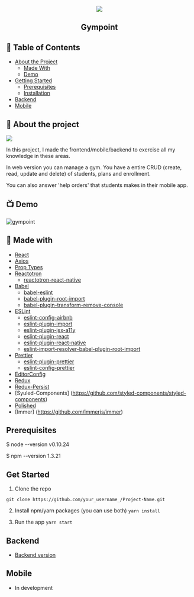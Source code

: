 <p align="center"  >
    <a href="https://github.com/Wenderson-P/gympoint-web">
        <img src="https://user-images.githubusercontent.com/52503774/72694019-225a1300-3b12-11ea-8285-0afaa3e9d409.png" />
      </a>
    <h2 align="center"  >Gympoint</h2>
</p>

## 📜 Table of Contents

* [About the Project](#-about-the-project)
  * [Made With](#-made-with)
  * [Demo](#-demo)
* [Getting Started](#getting-started)
  * [Prerequisites](#prerequisites)
  * [Installation](#installation)
* [Backend](#backend)
* [Mobile](#mobile)

## 🔎 About the project
<img src="https://user-images.githubusercontent.com/52503774/72694188-df4c6f80-3b12-11ea-8b3c-6047493f501b.png"/>

In this project, I made the frontend/mobile/backend to exercise all my knowledge in these areas.

In web version you can manage a gym. You have a entire CRUD (create, read, update and delete) of students, plans and enrollment.

You can also answer 'help orders' that students makes in their mobile app.

## 📺 Demo
![gympoint](https://user-images.githubusercontent.com/52503774/72628794-cfc00180-392d-11ea-8086-9fd332ef3bfc.gif)

## 🧰 Made with 

- [React](http://facebook.github.io/react-native/) 
- [Axios](https://github.com/axios/axios) 
- [Prop Types](https://github.com/facebook/prop-types) 
- [Reactotron](https://github.com/infinitered/reactotron) 
  - [reactotron-react-native](https://github.com/infinitered/reactotron/blob/master/docs/quick-start-react-native.md)
- [Babel](https://babeljs.io/)
  - [babel-eslint](https://github.com/babel/babel-eslint) 
  - [babel-plugin-root-import](https://github.com/entwicklerstube/babel-plugin-root-import) 
  - [babel-plugin-transform-remove-console](https://github.com/babel/minify/tree/master/packages/babel-plugin-transform-remove-console) 
- [ESLint](https://eslint.org/) 
  - [eslint-config-airbnb](https://github.com/airbnb/javascript/tree/master/packages/eslint-config-airbnb)
  - [eslint-plugin-import](https://github.com/benmosher/eslint-plugin-import) 
  - [eslint-plugin-jsx-a11y](https://github.com/evcohen/eslint-plugin-jsx-a11y) 
  - [eslint-plugin-react](https://github.com/yannickcr/eslint-plugin-react)
  - [eslint-plugin-react-native](https://github.com/Intellicode/eslint-plugin-react-native)
  - [eslint-import-resolver-babel-plugin-root-import](https://github.com/olalonde/eslint-import-resolver-babel-root-import) 
- [Prettier](https://prettier.io/)
  - [eslint-plugin-prettier](https://github.com/prettier/eslint-plugin-prettier)
  - [eslint-config-prettier](https://github.com/prettier/eslint-config-prettier)
- [EditorConfig](https://editorconfig.org/)
- [Redux](https://redux.js.org/)
- [Redux-Persist](https://github.com/rt2zz/redux-persist)
- [Syuled-Components] (https://github.com/styled-components/styled-components)
- [Polished](https://github.com/styled-components/polished)
- [Immer] (https://github.com/immerjs/immer)

## Prerequisites
$ node --version
v0.10.24

$ npm --version
1.3.21

## Get Started

1. Clone the repo
```
git clone https://github.com/your_username_/Project-Name.git
```
2. Install npm/yarn packages (you can use both)
```yarn install```

3. Run the app
```yarn start```

## Backend
* [Backend version](https://github.com/Wenderson-P/gympoint-backend)

## Mobile

* In development
